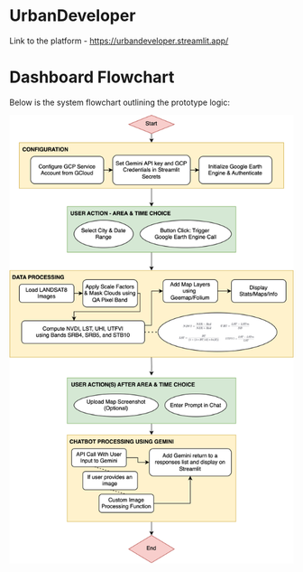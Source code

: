 # UrbanDeveloper

Link to the platform - https://urbandeveloper.streamlit.app/

# Dashboard Flowchart

Below is the system flowchart outlining the prototype logic:

![System Flowchart](gravitas.drawio.svg)
